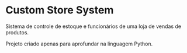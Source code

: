 # Custom Store System
Sistema de controle de estoque e funcionários de uma loja de vendas de produtos.

Projeto criado apenas para aprofundar na linguagem Python.
